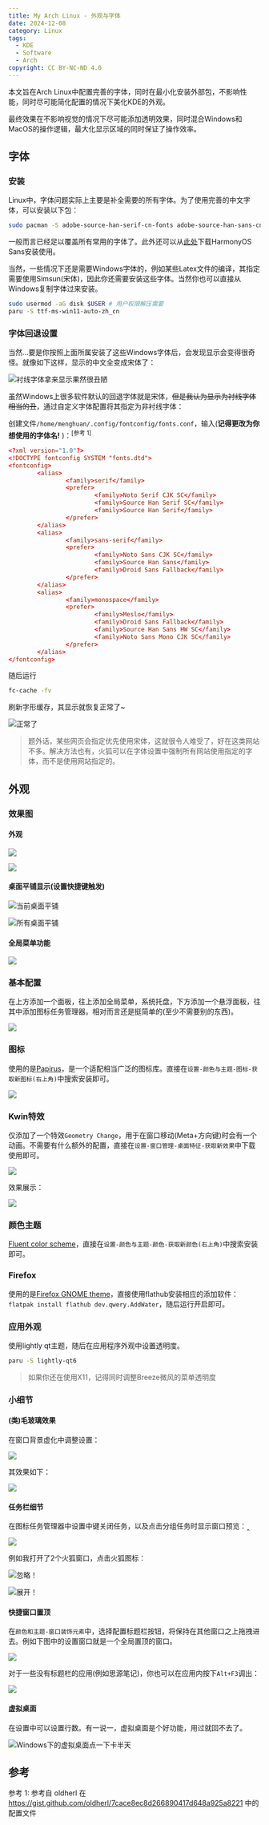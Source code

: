 ```yaml
---
title: My Arch Linux - 外观与字体
date: 2024-12-08
category: Linux
tags:
  - KDE
  - Software
  - Arch
copyright: CC BY-NC-ND 4.0
---
```


本文旨在Arch Linux中配置完善的字体，同时在最小化安装外部包，不影响性能，同时尽可能简化配置的情况下美化KDE的外观。

最终效果在不影响视觉的情况下尽可能添加透明效果，同时混合Windows和MacOS的操作逻辑，最大化显示区域的同时保证了操作效率。

<!-- more -->

## 字体

### 安装

Linux中，字体问题实际上主要是补全需要的所有字体。为了使用完善的中文字体，可以安装以下包：

```bash
sudo pacman -S adobe-source-han-serif-cn-fonts adobe-source-han-sans-cn-fonts adobe-source-code-pro-fonts noto-fonts-cjk
```

一般而言已经足以覆盖所有常用的字体了。此外还可以从[此处](https://developer.huawei.com/consumer/en/doc/design-guides-V1/font-0000001157868583-V1)下载HarmonyOS Sans安装使用。

当然，一些情况下还是需要Windows字体的，例如某些Latex文件的编译，其指定需要使用Simsun(宋体)，因此你还需要安装这些字体。当然你也可以直接从Windows复制字体过来安装。

```bash
sudo usermod -aG disk $USER # 用户权限解压需要
paru -S ttf-ms-win11-auto-zh_cn
```

### 字体回退设置

当然...要是你按照上面所属安装了这些Windows字体后，会发现显示会变得很奇怪。就像如下这样，显示的中文全变成宋体了：

![衬线字体拿来显示果然很丑陋](https://minio.menghuan1918.com:443/markdown/2024/12/08/network-asset-屏幕截图_20241205_191036-20241207235022-fvhvmsa_repeat_1733631260364__839464-20241208121506-6wz0qy3_repeat_1733631383295__855351.webp)

虽然Windows上很多软件默认的回退字体就是宋体，~~但是我认为显示为衬线字体相当的丑~~，通过自定义字体配置将其指定为非衬线字体：

创建文件`/home/menghuan/.config/fontconfig/fonts.conf`，输入(**记得更改为你想使用的字体名!** )：<sup>[参考 1]</sup>

```conf
<?xml version="1.0"?>
<!DOCTYPE fontconfig SYSTEM "fonts.dtd">
<fontconfig>
        <alias>
                <family>serif</family>
                <prefer>
                        <family>Noto Serif CJK SC</family>
                        <family>Source Han Serif SC</family>
                        <family>Source Han Serif</family>
                </prefer>
        </alias>
        <alias>
                <family>sans-serif</family>
                <prefer>
                        <family>Noto Sans CJK SC</family>
                        <family>Source Han Sans</family>
                        <family>Droid Sans Fallback</family>
                </prefer>
        </alias>
        <alias>
                <family>monospace</family>
                <prefer>
                        <family>Meslo</family>
                        <family>Droid Sans Fallback</family>
                        <family>Source Han Sans HW SC</family>
                        <family>Noto Sans Mono CJK SC</family>
                </prefer>
        </alias>
</fontconfig>
```

随后运行

```bash
fc-cache -fv
```

刷新字形缓存，其显示就恢复正常了~

![正常了](https://minio.menghuan1918.com:443/markdown/2024/12/08/network-asset-屏幕截图_20241205_191710-20241207235836-r098mdt_repeat_1733631254241__500451-20241208121506-fx9b5ud_repeat_1733631389233__584718.webp)

> 题外话，某些网页会指定优先使用宋体，这就很令人难受了，好在这类网站不多。解决方法也有，火狐可以在字体设置中强制所有网站使用指定的字体，而不是使用网站指定的。

## 外观

### 效果图

#### 外观

![](https://minio.menghuan1918.com:443/markdown/2024/12/08/network-asset-屏幕截图_20241207_214558-20241207230903-v40nvkm_repeat_1733631266552__037675-20241208121506-6pd0usa_repeat_1733631394893__962703.webp)

![](https://minio.menghuan1918.com:443/markdown/2024/12/08/network-asset-屏幕截图_20241207_214729-20241207230915-hwm4iuv_repeat_1733631269036__340634-20241208121506-dt8ghzf_repeat_1733631400450__128944.webp)

#### 桌面平铺显示(设置快捷键触发)

![当前桌面平铺](https://minio.menghuan1918.com:443/markdown/2024/12/08/image-20241207231438-qccth8x_repeat_1733631404523__949139.webp)

![所有桌面平铺](https://minio.menghuan1918.com:443/markdown/2024/12/08/image-20241207231434-973cubu_repeat_1733631408697__311008.webp)

#### 全局菜单功能

![](https://minio.menghuan1918.com:443/markdown/2024/12/08/image-20241207231646-jljdz2c_repeat_1733631412246__029312.webp)

### 基本配置

在上方添加一个面板，往上添加全局菜单，系统托盘，下方添加一个悬浮面板，往其中添加图标任务管理器。相对而言还是挺简单的(至少不需要别的东西)。

![](https://minio.menghuan1918.com:443/markdown/2024/12/08/image-20241208113139-1trddq1_repeat_1733631416830__366156.webp)

### 图标

使用的是[Papirus](https://store.kde.org/p/1166289)，是一个适配相当广泛的图标库。直接在`设置-颜色与主题-图标-获取新图标(右上角)`中搜索安装即可。

![](https://minio.menghuan1918.com:443/markdown/2024/12/08/image-20241207225414-q587xtl_repeat_1733631419801__562289.webp)

### Kwin特效

仅添加了一个特效`Geometry Change`，用于在窗口移动(Meta+方向键)时会有一个动画。不需要有什么额外的配置，直接在`设置-窗口管理-桌面特征-获取新效果`中下载使用即可。

![](https://minio.menghuan1918.com:443/markdown/2024/12/08/network-asset-image-20241207225248-m3r8ueq_repeat_1733631165107__433077-20241208121507-mv9zap0_repeat_1733631433516__704655.webp)

效果展示：

![](https://minio.menghuan1918.com:443/markdown/2024/12/08/output_repeat_1733648461102__254312.gif)

### 颜色主题

[Fluent color scheme](https://store.kde.org/p/1499840)，直接在`设置-颜色与主题-颜色-获取新颜色(右上角)`中搜索安装即可。

### Firefox

使用的是[Firefox GNOME theme](https://github.com/rafaelmardojai/firefox-gnome-theme)，直接使用flathub安装相应的添加软件：`flatpak install flathub dev.qwery.AddWater`，随后运行开启即可。

### 应用外观

使用lightly qt主题，随后在应用程序外观中设置透明度。

```bash
paru -S lightly-qt6
```

> 如果你还在使用X11，记得同时调整Breeze微风的菜单透明度

### 小细节

#### (类)毛玻璃效果

在窗口背景虚化中调整设置：

![](https://minio.menghuan1918.com:443/markdown/2024/12/08/image-20241208120105-0jgs5g6_repeat_1733631444506__986034.webp)

其效果如下：

![](https://minio.menghuan1918.com:443/markdown/2024/12/08/image-20241208120155-0eaz8u6_repeat_1733631447808__416493.webp)

#### 任务栏细节

在图标任务管理器中设置中键关闭任务，以及点击分组任务时显示窗口预览：‸

![](https://minio.menghuan1918.com:443/markdown/2024/12/08/image-20241208115247-p2n0z1w_repeat_1733631450829__460944.webp)

例如我打开了2个火狐窗口，点击火狐图标：

![忽略！](https://minio.menghuan1918.com:443/markdown/2024/12/08/image-20241208115420-q87pch9_repeat_1733631453713__406431.webp)

![展开！](https://minio.menghuan1918.com:443/markdown/2024/12/08/image-20241208115403-rv6i7fb_repeat_1733631457477__979325.webp)

#### 快捷窗口置顶

在`颜色和主题-窗口装饰元素`中，选择配置标题栏按钮，将保持在其他窗口之上拖拽进去。例如下图中的设置窗口就是一个全局置顶的窗口。

![](https://minio.menghuan1918.com:443/markdown/2024/12/08/image-20241208120412-86ppykb_repeat_1733631461075__269343.webp)

对于一些没有标题栏的应用(例如思源笔记)，你也可以在应用内按下`Alt+F3`调出：

![](https://minio.menghuan1918.com:443/markdown/2024/12/08/image-20241208120630-e7r2nht_repeat_1733631463594__111368.webp)

#### 虚拟桌面

在设置中可以设置行数。有一说一，虚拟桌面是个好功能，用过就回不去了。

![Windows下的虚拟桌面点一下卡半天](https://minio.menghuan1918.com:443/markdown/2024/12/08/network-asset-image-20241208120749-muilz8h_repeat_1733631142888__242875-20241208121509-t9f54pg_repeat_1733631479529__582026.webp)

## 参考

参考 1: 参考自 oldherl 在 https://gist.github.com/oldherl/7cace8ec8d266890417d648a925a8221 中的配置文件